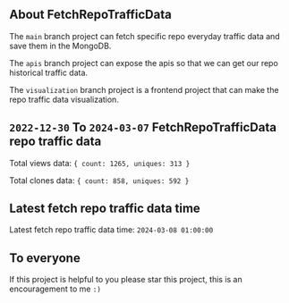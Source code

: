 ## About FetchRepoTrafficData

The `main` branch project can fetch specific repo everyday traffic data and save them in the MongoDB.

The `apis` branch project can expose the apis so that we can get our repo historical traffic data.

The `visualization` branch project is a frontend project that can make the repo traffic data visualization.

## `2022-12-30` To `2024-03-07` FetchRepoTrafficData repo traffic data

Total views data: `{ count: 1265, uniques: 313 }`

Total clones data: `{ count: 858, uniques: 592 }`

## Latest fetch repo traffic data time

Latest fetch repo traffic data time: `2024-03-08 01:00:00`

## To everyone

If this project is helpful to you please star this project, this is an encouragement to me `:)`



